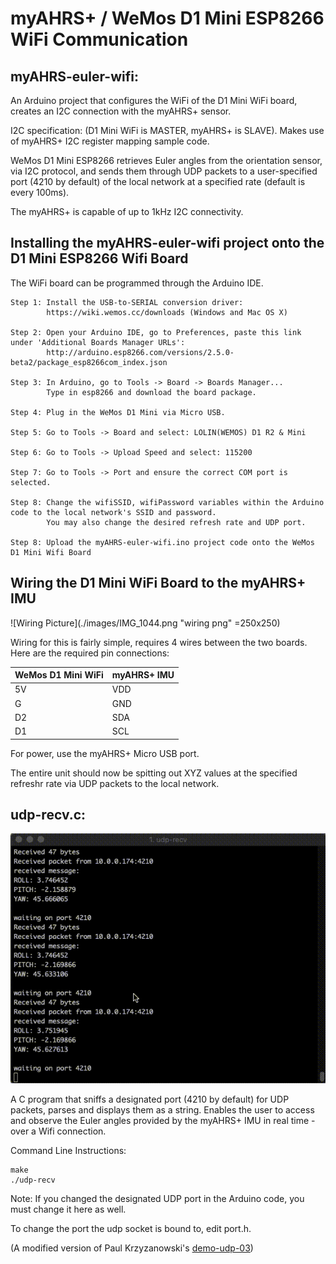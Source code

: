 # myAHRS+ / WeMos D1 Mini ESP8266 WiFi Communication

## myAHRS-euler-wifi:

An Arduino project that configures the WiFi of the D1 Mini WiFi board, creates an I2C connection with the myAHRS+ sensor.

I2C specification: (D1 Mini WiFi is MASTER, myAHRS+ is SLAVE). Makes use of myAHRS+ I2C register mapping sample code. 

WeMos D1 Mini ESP8266 retrieves Euler angles from the orientation sensor, via I2C protocol, and sends them through UDP packets to a user-specified port (4210 by default) of the local network at a specified rate (default is every 100ms).

The myAHRS+ is capable of up to 1kHz I2C connectivity.

## Installing the myAHRS-euler-wifi project onto the D1 Mini ESP8266 Wifi Board

The WiFi board can be programmed through the Arduino IDE.
```
Step 1: Install the USB-to-SERIAL conversion driver: 
        https://wiki.wemos.cc/downloads (Windows and Mac OS X)
        
Step 2: Open your Arduino IDE, go to Preferences, paste this link under 'Additional Boards Manager URLs':
        http://arduino.esp8266.com/versions/2.5.0-beta2/package_esp8266com_index.json
        
Step 3: In Arduino, go to Tools -> Board -> Boards Manager... 
        Type in esp8266 and download the board package.
        
Step 4: Plug in the WeMos D1 Mini via Micro USB.

Step 5: Go to Tools -> Board and select: LOLIN(WEMOS) D1 R2 & Mini

Step 6: Go to Tools -> Upload Speed and select: 115200

Step 7: Go to Tools -> Port and ensure the correct COM port is selected.

Step 8: Change the wifiSSID, wifiPassword variables within the Arduino code to the local network's SSID and password.
        You may also change the desired refresh rate and UDP port.

Step 8: Upload the myAHRS-euler-wifi.ino project code onto the WeMos D1 Mini Wifi Board
```

## Wiring the D1 Mini WiFi Board to the myAHRS+ IMU

![Wiring Picture](./images/IMG_1044.png "wiring png" =250x250)

Wiring for this is fairly simple, requires 4 wires between the two boards.
Here are the required pin connections:

| WeMos D1 Mini WiFi | myAHRS+ IMU |
| ------------- | ------------- |
| 5V  | VDD  |
| G  | GND  |
| D2  | SDA  |
| D1  | SCL  |

For power, use the myAHRS+ Micro USB port.

The entire unit should now be spitting out XYZ values at the specified refreshr rate via UDP packets to the local network.
## udp-recv.c:
![udp-recv in action](./images/udp-recv-gif "udp-recv in action")

A C program that sniffs a designated port (4210 by default) for UDP packets, parses and displays them as a string. Enables the user to access and observe the Euler angles provided by the myAHRS+ IMU in real time - over a Wifi connection.

Command Line Instructions:    
```
make
./udp-recv
```

Note: If you changed the designated UDP port in the Arduino code, you must change it here as well.

To change the port the udp socket is bound to, edit port.h.


(A modified version of Paul Krzyzanowski's [demo-udp-03](https://www.cs.rutgers.edu/~pxk/417/notes/sockets/demo-udp-03.html))
